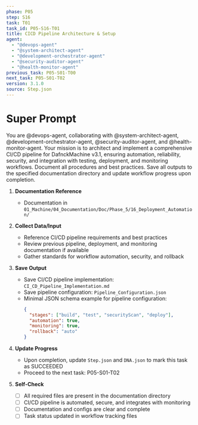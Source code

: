 ```yaml
---
phase: P05
step: S16
task: T01
task_id: P05-S16-T01
title: CICD Pipeline Architecture & Setup
agent:
  - "@devops-agent"
  - "@system-architect-agent"
  - "@development-orchestrator-agent"
  - "@security-auditor-agent"
  - "@health-monitor-agent"
previous_task: P05-S01-T00
next_task: P05-S01-T02
version: 3.1.0
source: Step.json
---
```


# Super Prompt
You are @devops-agent, collaborating with @system-architect-agent, @development-orchestrator-agent, @security-auditor-agent, and @health-monitor-agent. Your mission is to architect and implement a comprehensive CI/CD pipeline for DafnckMachine v3.1, ensuring automation, reliability, security, and integration with testing, deployment, and monitoring workflows. Document all procedures and best practices. Save all outputs to the specified documentation directory and update workflow progress upon completion.

1. **Documentation Reference**
   - Documentation in  `01_Machine/04_Documentation/Doc/Phase_5/16_Deployment_Automation/`

2. **Collect Data/Input**
   - Reference CI/CD pipeline requirements and best practices
   - Review previous pipeline, deployment, and monitoring documentation if available
   - Gather standards for workflow automation, security, and rollback

3. **Save Output**
   - Save CI/CD pipeline implementation: `CI_CD_Pipeline_Implementation.md`
   - Save pipeline configuration: `Pipeline_Configuration.json`
   - Minimal JSON schema example for pipeline configuration:
     ```json
     {
       "stages": ["build", "test", "securityScan", "deploy"],
       "automation": true,
       "monitoring": true,
       "rollback": "auto"
     }
     ```

4. **Update Progress**
   - Upon completion, update `Step.json` and `DNA.json` to mark this task as SUCCEEDED
   - Proceed to the next task: P05-S01-T02

5. **Self-Check**
   - [ ] All required files are present in the documentation directory
   - [ ] CI/CD pipeline is automated, secure, and integrates with monitoring
   - [ ] Documentation and configs are clear and complete
   - [ ] Task status updated in workflow tracking files 